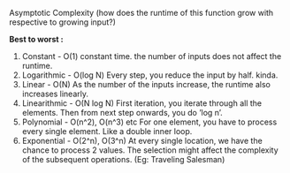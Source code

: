 Asymptotic Complexity (how does the runtime of this function grow with respective to growing input?)

**Best to worst :**
1. Constant - O(1) constant time. the number of inputs does not affect the runtime.
2. Logarithmic - O(log N) Every step, you reduce the input by half. kinda. 
3. Linear - O(N) As the number of the inputs increase, the runtime also increases linearly.
4. Linearithmic - O(N log N) First iteration, you iterate through all the elements. Then from next step onwards, you do ’log n’.
5. Polynomial - O(n^2), O(n^3) etc For one element, you have to process every single element. Like a double inner loop.
6. Exponential - O(2^n), O(3^n) At every single location, we have the chance to process 2 values. The selection might affect the complexity of the subsequent operations. (Eg: Traveling Salesman)